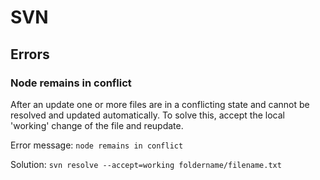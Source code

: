 # SVN

## Errors

### Node remains in conflict

After an update one or more files are in a conflicting state and cannot be resolved and updated automatically. To solve this, accept the local 'working' change of the file and reupdate.

Error message: `node remains in conflict`

Solution: 
`svn resolve --accept=working foldername/filename.txt`